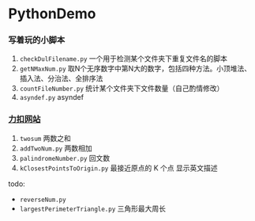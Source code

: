 # PythonDemo

### 写着玩的小脚本
1. `checkDulFilename.py` 一个用于检测某个文件夹下重复文件名的脚本
2. `getNMaxNum.py` 取N个无序数字中第N大的数字，包括四种方法。小顶堆法、插入法、分治法、全排序法
3. `countFileNumber.py` 统计某个文件夹下文件数量（自己酌情修改）
4. `asyndef.py` asyndef

### [力扣网站](https://leetcode-cn.com/)
1. `twosum` 两数之和
2. `addTwoNum.py` 两数相加
3. `palindromeNumber.py` 回文数
4. `kClosestPointsToOrigin.py` 最接近原点的 K 个点  显示英文描述


todo:
* `reverseNum.py`
* `largestPerimeterTriangle.py` 三角形最大周长

